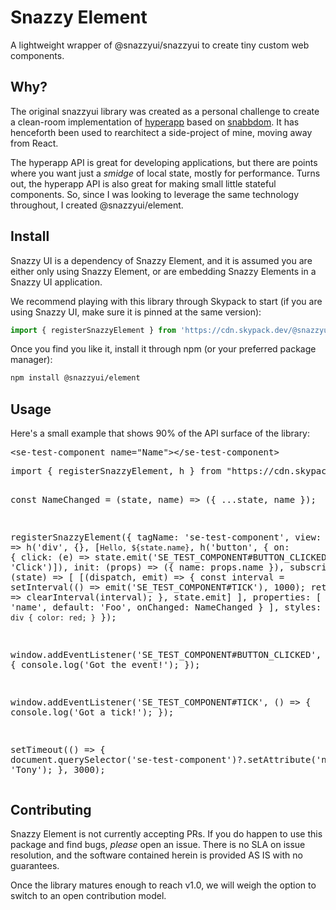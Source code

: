 # Snazzy Element

A lightweight wrapper of @snazzyui/snazzyui to create tiny custom web components.

## Why?

The original snazzyui library was created as a personal challenge to create a clean-room implementation of [hyperapp](https://github.com/jorgebucaran/hyperapp) based on [snabbdom](https://github.com/snabbdom/snabbom). It has henceforth been used to rearchitect a side-project of mine, moving away from React.

The hyperapp API is great for developing applications, but there are points where you want just a _smidge_ of local state, mostly for performance. Turns out, the hyperapp API is also great for making small little stateful components. So, since I was looking to leverage the same technology throughout, I created @snazzyui/element.

## Install

Snazzy UI is a dependency of Snazzy Element, and it is assumed you are either only using Snazzy Element, or are embedding Snazzy Elements in a Snazzy UI application.

We recommend playing with this library through Skypack to start (if you are using Snazzy UI, make sure it is pinned at the same version):

```js
import { registerSnazzyElement } from 'https://cdn.skypack.dev/@snazzyui/element';
```

Once you find you like it, install it through npm (or your preferred package manager):

```sh
npm install @snazzyui/element
```

## Usage

Here's a small example that shows 90% of the API surface of the library:

<div class="codepen" data-height="500" data-theme-id="dark" data-default-tab="js,result" data-slug-hash="d216f284f4bcab8a6e2a919dd557ad75" data-preview="true" data-user="anthonybullard"  data-prefill='{"title":"Snazzy Elements","tags":[],"scripts":[],"stylesheets":[]}'>
  <pre data-lang="html">&lt;se-test-component name="Name">&lt;/se-test-component></pre>
  <pre data-lang="js">import { registerSnazzyElement, h } from "https://cdn.skypack.dev/@snazzyui/element@0.2.0";

const NameChanged = (state, name) => ({ ...state, name });

registerSnazzyElement({
tagName: 'se-test-component',
view: (state) => h('div', {}, [`Hello, ${state.name}`, h('button', { on: { click: (e) => state.emit('SE_TEST_COMPONENT#BUTTON_CLICKED', {})}}, 'Click')]),
init: (props) => ({ name: props.name }),
subscriptions: (state) => [
[(dispatch, emit) => {
const interval = setInterval(() => emit('SE_TEST_COMPONENT#TICK'), 1000);
return () => clearInterval(interval);
}, state.emit]
],
properties: [
{ name: 'name', default: 'Foo', onChanged: NameChanged }
],
styles: ` div { color: red; } `
});

window.addEventListener('SE_TEST_COMPONENT#BUTTON_CLICKED', () => {
console.log('Got the event!');
});

window.addEventListener('SE_TEST_COMPONENT#TICK', () => {
console.log('Got a tick!');
});

setTimeout(() => {
document.querySelector('se-test-component')?.setAttribute('name', 'Tony');
}, 3000);</pre></div>

<script async src="https://cpwebassets.codepen.io/assets/embed/ei.js"></script>

## Contributing

Snazzy Element is not currently accepting PRs. If you do happen to use this package and find bugs, _please_ open an issue. There is no SLA on issue resolution, and the software contained herein is provided AS IS with no guarantees.

Once the library matures enough to reach v1.0, we will weigh the option to switch to an open contribution model.
